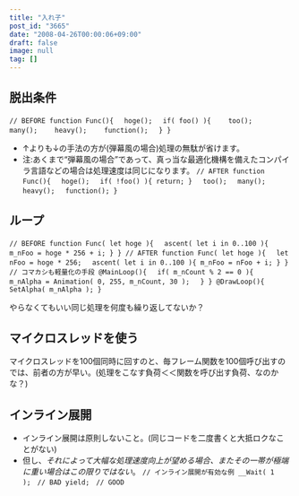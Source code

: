 ```yaml
---
title: "入れ子"
post_id: "3665"
date: "2008-04-26T00:00:06+09:00"
draft: false
image: null
tag: []
---
```



## 脱出条件

`// BEFORE
function Func(){
　hoge();
　if( foo() ){
　　too();
　　many();
　　heavy();
　　function();
　}
}`



  * ↑よりも↓の手法の方が(弾幕風の場合)処理の無駄が省けます。
  * 注:あくまで“弾幕風の場合”であって、真っ当な最適化機構を備えたコンパイラ言語などの場合は処理速度は同じになります。
`// AFTER
function Func(){
　hoge();
　if( !foo() ){ return; }
　too();
　many();
　heavy();
　function();
}`

## ループ

`// BEFORE
function Func( let hoge ){
　ascent( let i in 0..100 ){ m_nFoo = hoge * 256 + i; }
}
// AFTER
function Func( let hoge ){
　let nFoo = hoge * 256;
　ascent( let i in 0..100 ){ m_nFoo = nFoo + i; }
}
// コマカシも軽量化の手段
@MainLoop(){
　if( m_nCount % 2 == 0 ){
　　m_nAlpha = Animation( 0, 255, m_nCount, 30 );
　}
}
@DrawLoop(){ SetAlpha( m_nAlpha ); }`

やらなくてもいい同じ処理を何度も繰り返してないか？

## マイクロスレッドを使う

マイクロスレッドを100個同時に回すのと、毎フレーム関数を100個呼び出すのでは、前者の方が早い。(処理をこなす負荷＜＜関数を呼び出す負荷、なのかな？)

## インライン展開



  * インライン展開は原則しないこと。(同じコードを二度書くと大抵ロクなことがない)
  * 但し、_それによって大幅な処理速度向上が望める場合、またその一帯が極端に重い場合はこの限りではない_。
`// インライン展開が有効な例
__Wait( 1 );　// BAD
yield;　// GOOD`
